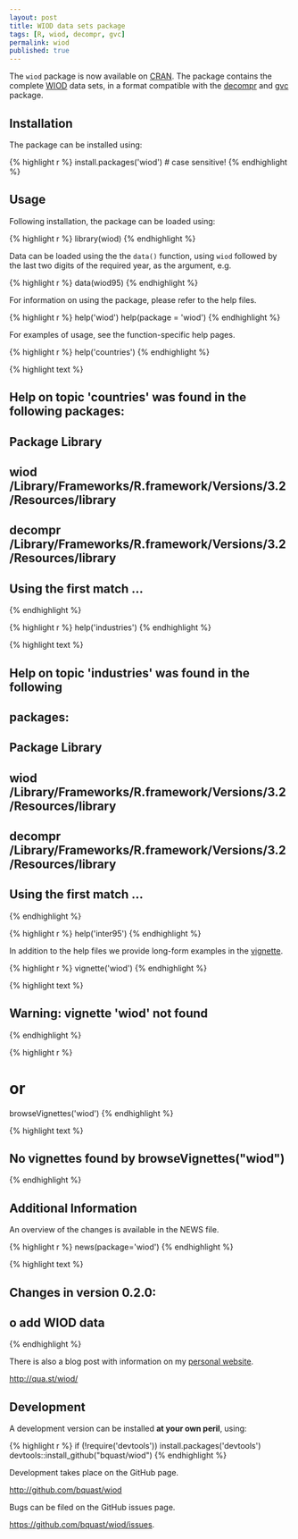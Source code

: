 ```yaml
---
layout: post
title: WIOD data sets package
tags: [R, wiod, decompr, gvc]
permalink: wiod
published: true
---
```


The `wiod` package is now available on [CRAN](http://cran.r-project.org/package=wiod).
The package contains the complete [WIOD](http://www.wiod.org/) data sets, in a format compatible with the [decompr](http://qua.st/decompr) and [gvc](http://qua.st/gvc) package.


Installation
-------------
The package can be installed using:


{% highlight r %}
install.packages('wiod') # case sensitive!
{% endhighlight %}


Usage
----------
Following installation, the package can be loaded using:


{% highlight r %}
library(wiod)
{% endhighlight %}

Data can be loaded using the the `data()` function, using `wiod` followed by the last two digits of the required year, as the argument, e.g.


{% highlight r %}
data(wiod95)
{% endhighlight %}

For information on using the package, please refer to the help files.


{% highlight r %}
help('wiod')
help(package = 'wiod')
{% endhighlight %}
    
For examples of usage, see the function-specific help pages.



{% highlight r %}
help('countries')
{% endhighlight %}



{% highlight text %}
## Help on topic 'countries' was found in the following packages:
## 
##   Package               Library
##   wiod                  /Library/Frameworks/R.framework/Versions/3.2/Resources/library
##   decompr               /Library/Frameworks/R.framework/Versions/3.2/Resources/library
## 
## 
## Using the first match ...
{% endhighlight %}



{% highlight r %}
help('industries')
{% endhighlight %}



{% highlight text %}
## Help on topic 'industries' was found in the following
## packages:
## 
##   Package               Library
##   wiod                  /Library/Frameworks/R.framework/Versions/3.2/Resources/library
##   decompr               /Library/Frameworks/R.framework/Versions/3.2/Resources/library
## 
## 
## Using the first match ...
{% endhighlight %}



{% highlight r %}
help('inter95')
{% endhighlight %}

In addition to the help files we provide long-form examples in the [vignette](http://cran.r-project.org/web/packages/wiod/vignettes/wiod.html).


{% highlight r %}
vignette('wiod')
{% endhighlight %}



{% highlight text %}
## Warning: vignette 'wiod' not found
{% endhighlight %}



{% highlight r %}
# or
browseVignettes('wiod')
{% endhighlight %}



{% highlight text %}
## No vignettes found by browseVignettes("wiod")
{% endhighlight %}


Additional Information
-----------------------
An overview of the changes is available in the NEWS file.


{% highlight r %}
news(package='wiod')
{% endhighlight %}



{% highlight text %}
## Changes in version 0.2.0:
## 
##     o   add WIOD data
{% endhighlight %}

There is also a blog post with information on my [personal website](http://qua.st/).

http://qua.st/wiod/


Development
-------------
A development version can be installed **at your own peril**, using:


{% highlight r %}
if (!require('devtools')) install.packages('devtools')
devtools::install_github("bquast/wiod")
{% endhighlight %}

Development takes place on the GitHub page.

http://github.com/bquast/wiod

Bugs can be filed on the GitHub issues page.

https://github.com/bquast/wiod/issues.
